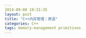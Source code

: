```yaml
---
2014-09-08 19:31:25
layout: post
title: "C++内存管理：原语"
categories: C++
tags: memory-management primitives
---
```

